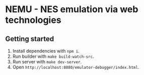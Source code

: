 # NEMU - NES emulation via web technologies

## Getting started

1. Install dependencies with `npm i`.
2. Run builder with `make build-watch-src`.
3. Run server with `make dev-server`.
4. Open `http://localhost:8080/emulator-debugger/index.html`.
